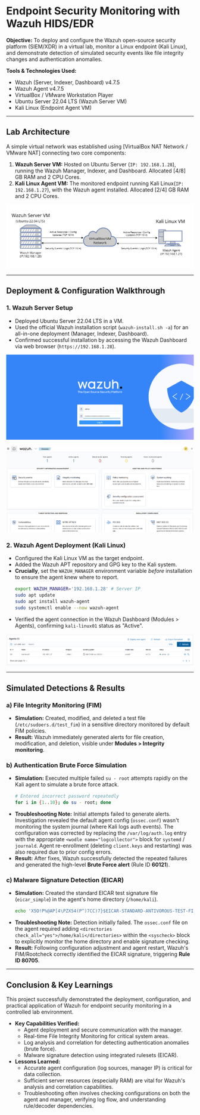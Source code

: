# Endpoint Security Monitoring with Wazuh HIDS/EDR

**Objective:** To deploy and configure the Wazuh open-source security platform (SIEM/XDR) in a virtual lab, monitor a Linux endpoint (Kali Linux), and demonstrate detection of simulated security events like file integrity changes and authentication anomalies.

**Tools & Technologies Used:**
* Wazuh (Server, Indexer, Dashboard) v4.7.5
* Wazuh Agent v4.7.5
* VirtualBox / VMware Workstation Player
* Ubuntu Server 22.04 LTS (Wazuh Server VM)
* Kali Linux (Endpoint Agent VM)

---

## Lab Architecture

A simple virtual network was established using [VirtualBox NAT Network / VMware NAT] connecting two core components:

1.  **Wazuh Server VM:** Hosted on Ubuntu Server (`IP: 192.168.1.28`), running the Wazuh Manager, Indexer, and Dashboard. Allocated [4/8] GB RAM and 2 CPU Cores.
2.  **Kali Linux Agent VM:** The monitored endpoint running Kali Linux(`IP: 192.168.1.27`), with the Wazuh agent installed. Allocated [2/4] GB RAM and 2 CPU Cores.

![Screenshot](images/screenshot4.png)

---

## Deployment & Configuration Walkthrough

### 1. Wazuh Server Setup
* Deployed Ubuntu Server 22.04 LTS in a VM.
* Used the official Wazuh installation script (`wazuh-install.sh -a`) for an all-in-one deployment (Manager, Indexer, Dashboard).
* Confirmed successful installation by accessing the Wazuh Dashboard via web browser (`https://192.168.1.28`).

![Screenshot: Wazuh Dashboard Login Page](images/Screenshot1.png)

![Screenshot: Wazuh Dashboard Login Page](images/Screenshot2.png)

### 2. Wazuh Agent Deployment (Kali Linux)
* Configured the Kali Linux VM as the target endpoint.
* Added the Wazuh APT repository and GPG key to the Kali system.
* **Crucially**, set the `WAZUH_MANAGER` environment variable *before* installation to ensure the agent knew where to report.
    ```bash
    export WAZUH_MANAGER='192.168.1.28' # Server IP
    sudo apt update
    sudo apt install wazuh-agent
    sudo systemctl enable --now wazuh-agent
    ```
* Verified the agent connection in the Wazuh Dashboard (Modules > Agents), confirming `kali-linux01` status as "Active".

![Screenshot: Wazuh Agents view showing 'kali-linux01' as Active](images/Screenshot3.png)

---

## Simulated Detections & Results

### a) File Integrity Monitoring (FIM)
* **Simulation:** Created, modified, and deleted a test file (`/etc/sudoers.d/test_fim`) in a sensitive directory monitored by default FIM policies.
* **Result:** Wazuh immediately generated alerts for file creation, modification, and deletion, visible under **Modules > Integrity monitoring**.


### b) Authentication Brute Force Simulation
* **Simulation:** Executed multiple failed `su - root` attempts rapidly on the Kali agent to simulate a brute force attack.
    ```bash
    # Entered incorrect password repeatedly
    for i in {1..10}; do su - root; done
    ```
* **Troubleshooting Note:** Initial attempts failed to generate alerts. Investigation revealed the default agent config (`ossec.conf`) wasn't monitoring the system journal (where Kali logs auth events). The configuration was corrected by replacing the `/var/log/auth.log` entry with the appropriate `<wodle name="logcollector">` block for `systemd` / `journald`. Agent re-enrollment (deleting `client.keys` and restarting) was also required due to prior config errors.
* **Result:** After fixes, Wazuh successfully detected the repeated failures and generated the high-level **Brute Force alert** (Rule ID **60121**).


### c) Malware Signature Detection (EICAR)
* **Simulation:** Created the standard EICAR test signature file (`eicar_simple`) in the agent's home directory (`/home/kali`).
    ```bash
    echo 'X5O!P%@AP[4\PZX54(P^)7CC)7}$EICAR-STANDARD-ANTIVOROUS-TEST-FILE!$H+H*' > ~/eicar_simple
    ```
* **Troubleshooting Note:** Detection initially failed. The `ossec.conf` file on the agent required adding `<directories check_all="yes">/home/kali</directories>` within the `<syscheck>` block to explicitly monitor the home directory and enable signature checking.
* **Result:** Following configuration adjustment and agent restart, Wazuh's FIM/Rootcheck correctly identified the EICAR signature, triggering **Rule ID 80705**.


---

## Conclusion & Key Learnings

This project successfully demonstrated the deployment, configuration, and practical application of Wazuh for endpoint security monitoring in a controlled lab environment.

* **Key Capabilities Verified:**
    * Agent deployment and secure communication with the manager.
    * Real-time File Integrity Monitoring for critical system areas.
    * Log analysis and correlation for detecting authentication anomalies (brute force).
    * Malware signature detection using integrated rulesets (EICAR).
* **Lessons Learned:**
    * Accurate agent configuration (log sources, manager IP) is critical for data collection.
    * Sufficient server resources (especially RAM) are vital for Wazuh's analysis and correlation capabilities.
    * Troubleshooting often involves checking configurations on both the agent and manager, verifying log flow, and understanding rule/decoder dependencies.
